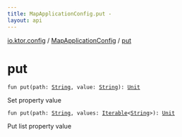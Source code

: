 ```yaml
---
title: MapApplicationConfig.put - 
layout: api
---
```


<div class='api-docs-breadcrumbs'><a href="../index.html">io.ktor.config</a> / <a href="index.html">MapApplicationConfig</a> / <a href="./put.html">put</a></div>

# put

<div class="overload-group" markdown="1">

<div class="signature"><code><span class="keyword">fun </span><span class="identifier">put</span><span class="symbol">(</span><span class="parameterName" id="io.ktor.config.MapApplicationConfig$put(kotlin.String, kotlin.String)/path">path</span><span class="symbol">:</span>&nbsp;<a href="https://kotlinlang.org/api/latest/jvm/stdlib/kotlin/-string/index.html"><span class="identifier">String</span></a><span class="symbol">, </span><span class="parameterName" id="io.ktor.config.MapApplicationConfig$put(kotlin.String, kotlin.String)/value">value</span><span class="symbol">:</span>&nbsp;<a href="https://kotlinlang.org/api/latest/jvm/stdlib/kotlin/-string/index.html"><span class="identifier">String</span></a><span class="symbol">)</span><span class="symbol">: </span><a href="https://kotlinlang.org/api/latest/jvm/stdlib/kotlin/-unit/index.html"><span class="identifier">Unit</span></a></code></div>

Set property value

</div>
<div class="overload-group" markdown="1">

<div class="signature"><code><span class="keyword">fun </span><span class="identifier">put</span><span class="symbol">(</span><span class="parameterName" id="io.ktor.config.MapApplicationConfig$put(kotlin.String, kotlin.collections.Iterable((kotlin.String)))/path">path</span><span class="symbol">:</span>&nbsp;<a href="https://kotlinlang.org/api/latest/jvm/stdlib/kotlin/-string/index.html"><span class="identifier">String</span></a><span class="symbol">, </span><span class="parameterName" id="io.ktor.config.MapApplicationConfig$put(kotlin.String, kotlin.collections.Iterable((kotlin.String)))/values">values</span><span class="symbol">:</span>&nbsp;<a href="https://kotlinlang.org/api/latest/jvm/stdlib/kotlin.collections/-iterable/index.html"><span class="identifier">Iterable</span></a><span class="symbol">&lt;</span><a href="https://kotlinlang.org/api/latest/jvm/stdlib/kotlin/-string/index.html"><span class="identifier">String</span></a><span class="symbol">&gt;</span><span class="symbol">)</span><span class="symbol">: </span><a href="https://kotlinlang.org/api/latest/jvm/stdlib/kotlin/-unit/index.html"><span class="identifier">Unit</span></a></code></div>

Put list property value

</div>
